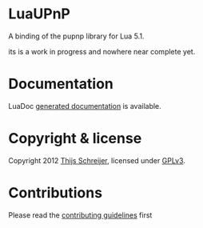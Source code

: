 LuaUPnP
=======

A binding of the pupnp library for Lua 5.1.

its is a work in progress and nowhere near complete yet.

Documentation
==========
LuaDoc [generated documentation](http://tieske.github.com/LuaUPnP) is available. 

Copyright & license
=======
Copyright 2012 [Thijs Schreijer](http://www.thijsschreijer.nl), licensed under [GPLv3](http://www.gnu.org/licenses/gpl-3.0.html).

Contributions
=============
Please read the [contributing guidelines](https://github.com/Tieske/LuaUPnP/blob/master/CONTRIBUTING.md) first